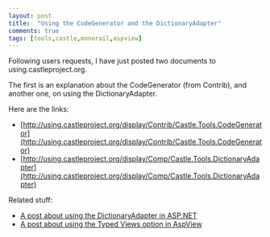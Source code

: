 ```yaml
---
layout: post
title:  "Using the CodeGenerator and the DictionaryAdapter"
comments: true
tags: [tools,castle,monorail,aspview]
---
```



Following users requests, I have just posted two documents to using.castleproject.org.

The first is an explanation about the CodeGenerator (from Contrib), and another one, on using the DictionaryAdapter.

Here are the links:

- [http://using.castleproject.org/display/Contrib/Castle.Tools.CodeGenerator](http://using.castleproject.org/display/Contrib/Castle.Tools.CodeGenerator)
- [http://using.castleproject.org/display/Comp/Castle.Tools.DictionaryAdapter](http://using.castleproject.org/display/Comp/Castle.Tools.DictionaryAdapter)




Related stuff:

- [A post about using the DictionaryAdapter in ASP.NET](http://kenegozi.com/Blog/2007/10/16/typed-session-using-castle-components-dictionaryadapter.aspx)
- [A post about using the Typed Views option in AspView](http://kenegozi.com/Blog/2007/10/17/typed-view-properties-in-monorail-and-aspview.aspx)


